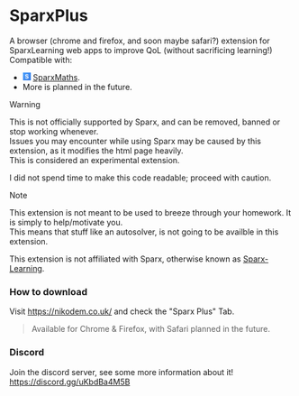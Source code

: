# SparxPlus
A browser (chrome and firefox, and soon maybe safari?) extension for SparxLearning web apps to improve QoL (without sacrificing learning!)  
Compatible with:
* <img width=14 src="assets/icon/sparx/maths.svg"> [SparxMaths](https://sparxmaths.com).
* More is planned in the future.

> [!WARNING]
> This is not officially supported by Sparx, and can be removed, banned or stop working whenever.  
> Issues you may encounter while using Sparx may be caused by this extension, as it modifies the html page heavily.  
> This is considered an experimental extension.  
>  
> I did not spend time to make this code readable; proceed with caution.  

> [!NOTE]
> This extension is not meant to be used to breeze through your homework. It is simply to help/motivate you.  
> This means that stuff like an autosolver, is not going to be availble in this extension.

This extension is not affiliated with Sparx, otherwise known as [Sparx-Learning](https://sparx-learning.com).  
  
### How to download
Visit https://nikodem.co.uk/ and check the "Sparx Plus" Tab.  
> Available for Chrome & Firefox, with Safari planned in the future.

### Discord
Join the discord server, see some more information about it!  
https://discord.gg/uKbdBa4M5B
